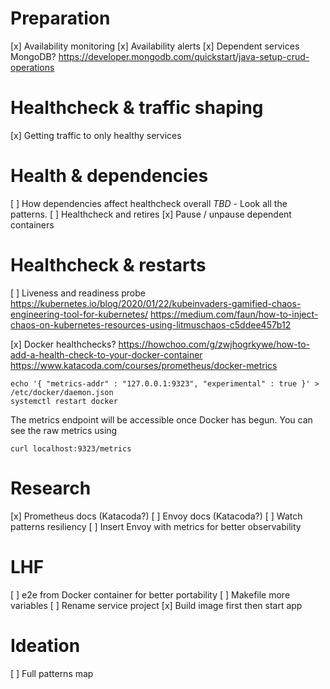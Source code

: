 # Preparation
[x] Availability monitoring
[x] Availability alerts
[x] Dependent services MongoDB?
https://developer.mongodb.com/quickstart/java-setup-crud-operations

# Healthcheck & traffic shaping
[x] Getting traffic to only healthy services

# Health & dependencies
[ ] How dependencies affect healthcheck overall
*TBD* - Look all the patterns.
[ ] Healthcheck and retires
[x] Pause / unpause dependent containers

# Healthcheck & restarts
[ ] Liveness and readiness probe
https://kubernetes.io/blog/2020/01/22/kubeinvaders-gamified-chaos-engineering-tool-for-kubernetes/
https://medium.com/faun/how-to-inject-chaos-on-kubernetes-resources-using-litmuschaos-c5ddee457b12

[x] Docker healthchecks?
https://howchoo.com/g/zwjhogrkywe/how-to-add-a-health-check-to-your-docker-container
https://www.katacoda.com/courses/prometheus/docker-metrics
```
echo '{ "metrics-addr" : "127.0.0.1:9323", "experimental" : true }' > /etc/docker/daemon.json
systemctl restart docker
```
The metrics endpoint will be accessible once Docker has begun. You can see the raw metrics 
using 
```
curl localhost:9323/metrics
```

# Research 
[x] Prometheus docs (Katacoda?)
[ ] Envoy docs (Katacoda?)
[ ] Watch patterns resiliency
[ ] Insert Envoy with metrics for better observability

# LHF
[ ] e2e from Docker container for better portability
[ ] Makefile more variables
[ ] Rename service project
[x] Build image first then start app

# Ideation
[ ] Full patterns map